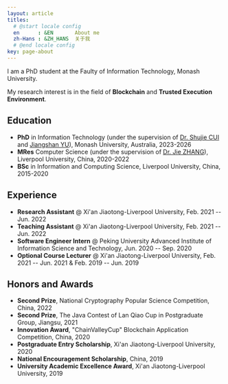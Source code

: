 ```yaml
---
layout: article
titles:
  # @start locale config
  en      : &EN       About me
  zh-Hans : &ZH_HANS  关于我
  # @end locale config
key: page-about
---
```


I am a PhD student  at the Faulty of Information Technology, Monash University.

My research interest is in the field of **Blockchain** and **Trusted Execution Environment**. 

## Education

- **PhD** in Information Technology (under the supervision of [Dr. Shujie CUI](https://shujiecui.github.io/) and [Jiangshan YU](https://www.jiangshanyu.com/)), Monash University, Australia, 2023-2026
- **MRes** Computer Science (under the supervision of [Dr. Jie ZHANG](https://www.xjtlu.edu.cn/en/departments/academic-departments/communications-and-networking/staff/jie-zhang01)), Liverpool University, China, 2020-2022
- **BSc** in Information and Computing Science, Liverpool University, China, 2015-2020

## Experience

- **Research Assistant** @ Xi'an Jiaotong-Liverpool University, Feb. 2021 -- Jun. 2022
- **Teaching Assistant** @ Xi'an Jiaotong-Liverpool University, Feb. 2021 -- Jun. 2022
- **Software Engineer Intern** @ Peking University Advanced Institute of Information Science and Technology, Jun. 2020 -- Sep. 2020
- **Optional Course Lecturer** @ Xi'an Jiaotong-Liverpool University, Feb. 2021 -- Jun. 2021 & Feb. 2019 -- Jun. 2019

## Honors and Awards

- **Second Prize**, National Cryptography Popular Science Competition, China, 2022
- **Second Prize**, The Java Contest of Lan Qiao Cup in Postgraduate Group, Jiangsu, 2021
- **Innovation Award**, "ChainValleyCup" Blockchain Application Competition, China, 2020
- **Postgraduate Entry Scholarship**, Xi'an Jiaotong-Liverpool University, 2020
- **National Encouragement Scholarship**, China, 2019
- **University Academic Excellence Award**, Xi'an Jiaotong-Liverpool University, 2019

